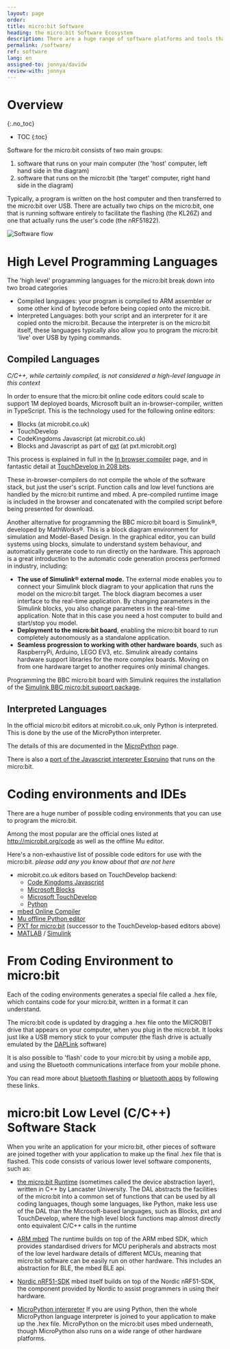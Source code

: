 ```yaml
---
layout: page
order:
title: micro:bit Software
heading: the micro:bit Software Ecosystem
description: There are a huge range of software platforms and tools that make the micro:bit work as well as it does. This page outlines what they are and redirects you to more detailed explanations of the different projects.
permalink: /software/
ref: software
lang: en
assigned-to: jonnya/davidw
review-with: jonnya
---
```


# Overview
{:.no_toc}

* TOC
{:toc}

Software for the micro:bit consists of two main groups:
1. software that runs on your main computer (the 'host' computer, left hand side in the diagram)
2. software that runs on the micro:bit (the 'target' computer, right hand side in the diagram)

Typically, a program is written on the host computer and then transferred to
the micro:bit over USB. There are actually two chips on the
micro:bit, one that is running software entirely to facilitate the flashing (the KL26Z) and one that actually runs the user's code (the nRF51822).

![Software flow](assets/overview.png)


# High Level Programming Languages

The 'high level' programming languages for the micro:bit break down into
two broad categories

* Compiled languages: your program is compiled to ARM assembler or some other kind of bytecode before being copied onto the micro:bit.
* Interpreted Languages: both your script and an interpreter for it are copied onto the micro:bit. Because the interpreter is on the micro:bit itself, these languages typically also allow you to program the micro:bit 'live' over USB by typing commands.

## Compiled Languages

*C/C++, while certainly compiled, is not considered a high-level language in this context*

In order to ensure that the micro:bit online code editors could scale to support 1M deployed boards, Microsoft built an in-browser-compiler, written in TypeScript. This is the technology used for the following online editors:

* Blocks (at microbit.co.uk)
* TouchDevelop
* CodeKingdoms Javascript (at microbit.co.uk)
* Blocks and Javascript as part of [pxt](http://pxt.io) (at pxt.microbit.org)

This process is explained in full in the [In browser compiler](/software/in-browser-compiler) page, and in fantastic detail at [TouchDevelop in 208 bits](https://www.touchdevelop.com/docs/touch-develop-in-208-bits).

These in-browser-compilers do not compile the whole of the software stack,
but just the user's script. Function calls and low level functions are
handled by the micro:bit runtime and mbed. A pre-compiled runtime image is
included in the browser and concatenated with the compiled script before
being presented for download.

Another alternative for programming the BBC micro:bit board is Simulink®, developed by MathWorks®. This is a block diagram environment for simulation and Model-Based Design. In the graphical editor, you can build systems using blocks, simulate to understand system behaviour, and automatically generate code to run directly on the hardware. This approach is a great introduction to the automatic code generation process performed in industry, including:

* **The use of Simulink® external mode.** The external mode enables you to connect your Simulink block diagram to your application that runs the model on the micro:bit target. The block diagram becomes a user interface to the real-time application. By changing parameters in the Simulink blocks, you also change parameters in the real-time application. Note that in this case you need a host computer to build and start/stop you model. 
*	**Deployment to the micro:bit board**, enabling the micro:bit board to run completely autonomously as a standalone application.
* **Seamless progression to working with other hardware boards**, such as RaspberryPi, Arduino, LEGO EV3, etc. Simulink already contains hardware support libraries for the more complex boards. Moving on from one hardware target to another requires only minimal changes.

Programming the BBC micro:bit board with Simulink requires the installation of the [Simulink BBC micro:bit support package](https://www.mathworks.com/matlabcentral/fileexchange/60273-simulink-coder-support-package-for-bbc-micro-bit-board).


## Interpreted Languages

In the official micro:bit editors at microbit.co.uk, only Python is interpreted. This is done by the use of the MicroPython interpreter.

The details of this are documented in the [MicroPython](/software/micropython) page.

There is also a [port of the Javascript interpreter Espruino](http://www.espruino.com/MicroBit) that runs on the micro:bit.

# Coding environments and IDEs

There are a huge number of possible coding environments that you can use
to program the micro:bit.

Among the most popular are the official ones listed at http://microbit.org/code as well as the offline Mu editor.

Here's a non-exhaustive list of possible code editors for use with the micro:bit. *please add any you know about that are not here*

* microbit.co.uk editors based on TouchDevelop backend:
  * [Code Kingdoms Javascript](https://www.microbit.co.uk/create-code/#code-kingdom)
  * [Microsoft Blocks](https://www.microbit.co.uk/create-code/#blocks)
  * [Microsoft TouchDevelop](https://www.microbit.co.uk/create-code/#touchdevelop)
  * [Python](https://www.microbit.co.uk/create-code/#python)
* [mbed Online Compiler](http://developer.mbed.org/platforms/Microbit)
* [Mu offline Python editor](http://codewith.mu/)
* [PXT for micro:bit](http://pxt.microbit.org) (successor to the TouchDevelop-based editors above)
* [MATLAB](https://www.mathworks.com/products/matlab.html) / [Simulink](https://www.mathworks.com/products/simulink.html)


# From Coding Environment to micro:bit

Each of the coding environments generates a special file called a .hex file, which
contains code for your micro:bit, written in a format it can understand.

The micro:bit code is updated by dragging a .hex file onto the MICROBIT drive
that appears on your computer, when you plug in the micro:bit. It looks just like a
USB memory stick to your computer (the flash drive is actually emulated
  by the [DAPLink](/software/daplink-interface) software)

It is also possible to 'flash' code to your micro:bit by using a mobile app,
and using the Bluetooth communications interface from your mobile phone.

You can read more about [bluetooth flashing](/bluetooth/profile) or
[bluetooth apps](/bluetooth/apps-and-examples) by following these links.


# micro:bit Low Level (C/C++) Software Stack

When you write an application for your micro:bit, other pieces of software are
joined together with your application to make up the final .hex file that is
flashed. This code consists of various lower level software components, such as:

* [the micro:bit Runtime](./runtime-mbed/) (sometimes called the device abstraction layer), written in C++ by Lancaster University. The DAL abstracts the
facilities of the micro:bit into a common set of functions that can be used
by all coding languages, though some languages, like Python, make less use of the DAL than the Microsoft-based languages, such as Blocks, pxt and TouchDevelop, where the high level block functions map almost directly onto equivalent C/C++ calls in the runtime

* [ARM mbed](./runtime-mbed/#arm-mbed) The runtime builds on top of the ARM mbed SDK, which provides standardised drivers for MCU peripherals and abstracts most of the low level hardware details of different MCUs, meaning that micro:bit software can be easily run on other hardware. This
includes an abstraction for BLE, the mbed BLE api.

* [Nordic nRF51-SDK](./runtime-mbed/#nordic-nrf51-sdk) mbed itself builds on top of the
Nordic nRF51-SDK, the component provided by Nordic to assist programmers in using their hardware.

* [MicroPython interpreter](./micropython) If you are using Python, then the whole MicroPython language interpreter is joined to your application to make up the .hex file. MicroPython on the micro:bit uses mbed underneath, though MicroPython also runs on a wide range of other hardware platforms.
